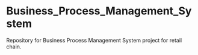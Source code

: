 # Business_Process_Management_System
Repository for Business Process Management System project for retail chain.
